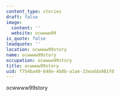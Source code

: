 ```yaml
---
content_type: stories
draft: false
image:
  content: ''
  website: ocwwww99
is_quote: false
leadquote: ''
location: ocwwww99story
name: ocwwww99story
occupation: ocwwww99story
title: ocwwww99story
uid: f754ba40-648e-4b8b-a1ae-33eadda981fd
---
```

ocwwww99story
